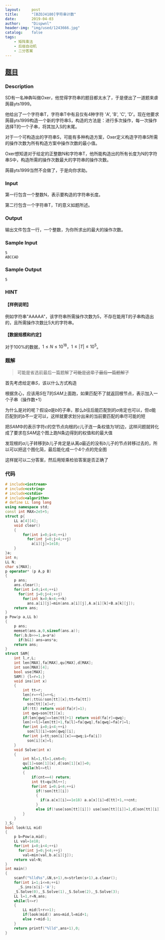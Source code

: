 ```yaml
---
layout:		post
title:		"[BZOJ4180]字符串计数"
date:		2019-04-03
author:		"Dispwnl"
header-img:	"img/used/1243666.jpg"
catalog:	false
tags:
    - 矩阵乘法
    - 后缀自动机
    - 二分答案
---
```


## [题目](<https://lydsy.com/JudgeOnline/problem.php?id=4180>)

### Description

SD有一名神犇叫做Oxer，他觉得字符串的题目都太水了，于是便出了一道题来虐蒟蒻yts1999。

他给出了一个字符串T，字符串T中有且仅有4种字符 'A', 'B', 'C', 'D'。现在他要求蒟蒻yts1999构造一个新的字符串S，构造的方法是：进行多次操作，每一次操作选择T的一个子串，将其加入S的末尾。

对于一个可构造出的字符串S，可能有多种构造方案，Oxer定义构造字符串S所需的操作次数为所有构造方案中操作次数的最小值。

Oxer想知道对于给定的正整数N和字符串T，他所能构造出的所有长度为N的字符串S中，构造所需的操作次数最大的字符串的操作次数。

蒟蒻yts1999当然不会做了，于是向你求助。

### Input

第一行包含一个整数N，表示要构造的字符串长度。

第二行包含一个字符串T，T的意义如题所述。

### Output

输出文件包含一行，一个整数，为你所求出的最大的操作次数。

### Sample Input
```plain
5
ABCCAD
```
### Sample Output
```plain
5
```
### HINT

#### 【样例说明】



例如字符串"AAAAA"，该字符串所需操作次数为5，不存在能用T的子串构造出的，且所需操作次数比5大的字符串。



#### 【数据规模和约定】

对于100%的数据，$1 ≤ N ≤ 10^18，1 ≤ \vert T\vert  ≤ 10^5$。

### 题解

> 可能是省选前最后一篇题解了~~可能是这辈子最后一篇题解了~~

首先考虑给定串$S$，该以什么方式构造

根据贪心，应该用$S$在$T$的$SAM$上面跑，如果匹配不了就返回根节点，表示加入一个子串（操作数$+1$）

为什么是对的呢？假设$a$是$b$的子串，那么$b$往后能匹配到的$a$肯定也可以，但$a$能匹配到的$b$不一定可以，这样就要求划分出来的当前要匹配的串尽可能的短

把$SAM$中的表示字符$c$的空节点向根的$c$儿子连一条权值为$1$的边，这样问题就转化成了要求在$SAM$这个图上跑$N$条边得到的权值和的最大值

发现根的$a$儿子转移到$b$儿子肯定是从离$a$最近的没有$b$儿子的节点转移过去的，所以可以把这个图化简，最后能化成一个$4$个点的完全图

这样就可以二分答案，然后用矩乘检验答案是否正确了

### 代码

```c++
# include<iostream>
# include<cstring>
# include<cstdio>
# include<algorithm>
# define LL long long
using namespace std;
const int MAX=2e5+5;
struct p{
	LL a[4][4];
	void clear()
	{
		for(int i=0;i<4;++i)
		  for(int j=0;j<4;++j)
		    a[i][j]=1e18;
	}
}a;
int n;
LL N;
char s[MAX];
p operator* (p A,p B)
{
	p ans;
	ans.clear();
	for(int i=0;i<4;++i)
	  for(int j=0;j<4;++j)
	    for(int k=0;k<4;++k)
	      ans.a[i][j]=min(ans.a[i][j],A.a[i][k]+B.a[k][j]);
	return ans;
}
p Pow(p a,LL b)
{
	p ans;
	memset(ans.a,0,sizeof(ans.a));
	for(;b;b>>=1,a=a*a)
	  if(b&1) ans=ans*a;
	return ans;
}
struct SAM{
	int l,r,L;
	int len[MAX],fa[MAX],qu[MAX],d[MAX];
	int son[MAX][4];
	bool use[MAX];
	SAM() {l=r=1;}
	void ins(int x)
	{
		int tt=r;
		len[r=++l]=++L;
		for(;tt&&!son[tt][x];tt=fa[tt])
		  son[tt][x]=r;
		if(!tt) return void(fa[r]=1);
		int qwq=son[tt][x];
		if(len[qwq]==len[tt]+1) return void(fa[r]=qwq);
		len[++l]=len[tt]+1,fa[l]=fa[qwq],fa[qwq]=fa[r]=l;
		for(int i=0;i<4;++i)
		  son[l][i]=son[qwq][i];
		for(int i=tt;son[i][x]==qwq;i=fa[i])
		  son[i][x]=l;
	}
	void Solve(int x)
	{
		int hl=1,tl=1,cnt=0;
		qu[1]=son[1][x],d[son[1][x]]=0;
		while(hl<=tl)
		{
			if(cnt==4) return;
			int tt=qu[hl++];
			for(int i=0;i<4;++i)
			  if(!son[tt][i])
			  {
			  	if(a.a[x][i]==1e18) a.a[x][i]=d[tt]+1,++cnt;
			  }
			  else if(!use[son[tt][i]]) use[son[tt][i]]=1,d[son[tt][i]]=d[tt]+1,qu[++tl]=son[tt][i];
		}
	}
}_S;
bool look(LL mid)
{
	p b=Pow(a,mid);
	LL val=1e18;
	for(int i=0;i<4;++i)
	  for(int j=0;j<4;++j)
	    val=min(val,b.a[i][j]);
	return val<N;
}
int main()
{
	scanf("%lld%s",&N,s+1),n=strlen(s+1),a.clear();
	for(int i=1;i<=n;++i)
	  _S.ins(s[i]-'A');
	_S.Solve(0),_S.Solve(1),_S.Solve(2),_S.Solve(3);
	LL l=1,r=N,ans;
	while(l<=r)
	{
		LL mid(l+r>>1);
		if(look(mid)) ans=mid,l=mid+1;
		else r=mid-1;
	}
	return printf("%lld",ans+1),0;
}
```

